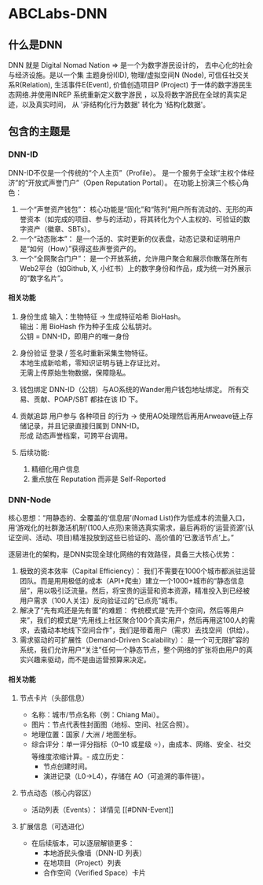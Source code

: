 # ABCLabs-DNN

## 什么是DNN

DNN 就是 Digital Nomad Nation => 是一个为数字游民设计的， 去中心化的社会与经济设施。是以一个集 主题身份I(ID), 物理/虚拟空间N (Node), 可信任社交关系R(Relation), 生活事件E(Event), 价值创造项目P (Project) 于一体的数字游民生态网络.并使用INREP 系统重新定义数字游民 ，以及将数字游民在全球的真实足迹，以及真实时间， 从 '非结构化行为数据' 转化为 '结构化数据'。

## 包含的主题是

### DNN-ID

DNN-ID不仅是一个传统的“个人主页”（Profile）。
是一个服务于全球“主权个体经济”的“开放式声誉门户”（Open Reputation Portal）。
在功能上扮演三个核心角色：

1. 一个“声誉资产钱包”： 核心功能是“固化”和“陈列”用户所有流动的、无形的声誉资本（如完成的项目、参与的活动），将其转化为个人主权的、可验证的数字资产（徽章、SBTs）。
2. 一个“动态账本”： 是一个活的、实时更新的仪表盘，动态记录和证明用户是“如何（How）”获得这些声誉资产的。
3. 一个“全网聚合门户”： 是一个开放系统，允许用户聚合和展示你散落在所有Web2平台（如Github, X, 小红书）上的数字身份和作品，成为统一对外展示的“数字名片”。

#### 相关功能

1. 身份生成
   输入：生物特征 → 生成特征哈希 BioHash。  
   输出：用 BioHash 作为种子生成 公私钥对。  
   公钥 = DNN-ID，即用户的唯一身份  

2. 身份验证
   登录 / 签名时重新采集生物特征。  
   本地生成新哈希，零知识证明与链上存证比对。  
   无需上传原始生物数据，保障隐私。  

3. 钱包绑定
   DNN-ID（公钥）与AO系统的Wander用户钱包地址绑定。
   所有交易、贡献、POAP/SBT 都挂在该 ID 下。

4. 贡献追踪
   用户参与 各种项目 的行为 → 使用AO处理然后再用Arweave链上存储记录，并且记录直接归属到 DNN-ID。  
   形成 动态声誉档案，可跨平台调用。

5. 后续功能:
   1. 精细化用户信息
   2. 重点放在 Reputation 而非是 Self-Reported

### DNN-Node

核心思想：“用静态的、全覆盖的‘信息层’(Nomad List)作为低成本的流量入口，用‘游戏化的社群激活机制’(100人点亮)来筛选真实需求，最后再将的‘运营资源’(认证空间、活动、项目)精准投放到这些已验证的、高价值的‘已激活节点’上。”

逐层进化的架构，是DNN实现全球化网络的有效路径，具备三大核心优势：

1. 极致的资本效率（Capital Efficiency）： 我们不需要在1000个城市都派驻运营团队。而是用用极低的成本（API+爬虫）建立一个1000+城市的“静态信息层”，用以吸引泛流量。然后，将宝贵的运营和资本资源，精准投入到已经被用户需求（100人关注）反向验证过的“已点亮”城市。
2. 解决了“先有鸡还是先有蛋”的难题： 传统模式是“先开个空间，然后等用户来”，我们的模式是“先用线上社区聚合100个真实用户，然后再用这100人的需求，去撬动本地线下空间合作”，我们是带着用户（需求）去找空间（供给）。
3. 需求驱动的可扩展性（Demand-Driven Scalability）： 是一个可无限扩容的系统，我们允许用户“关注”任何一个静态节点，整个网络的扩张将由用户的真实兴趣来驱动，而不是由运营预算来决定。

#### 相关功能

1. 节点卡片（头部信息）
   - 名称：城市/节点名称（例：Chiang Mai）。
   - 图片：节点代表性封面图（地标、空间、社区合照）。
   - 地理位置：国家 / 大洲 / 地图坐标。
   - 综合评分：单一评分指标（0–10 或星级 ⭐），由成本、网络、安全、社交等维度浓缩计算。- 成立历史：
      - 节点创建时间。
      - 演进记录（L0→L4），存储在 AO（可追溯的事件链）。

2. 节点动态（核心内容区）
   - 活动列表（Events）：
      详情见 [[#DNN-Event]]

3. 扩展信息（可选进化）
   - 在后续版本，可以逐层解锁更多：
      - 本地游民头像墙（DNN-ID 列表）
      - 在地项目（Project）列表
      - 合作空间（Verified Space）卡片
